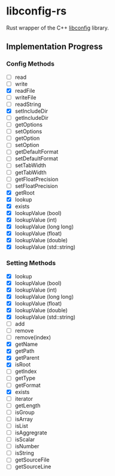 # libconfig-rs

Rust wrapper of	the C++ [libconfig](https://github.com/hyperrealm/libconfig) library.

## Implementation Progress

### Config Methods

- [ ] read
- [ ] write
- [x] readFile
- [ ] writeFile
- [ ] readString
- [x] setIncludeDir
- [ ] getIncludeDir
- [ ] getOptions
- [ ] setOptions
- [ ] getOption
- [ ] setOption
- [ ] getDefaultFormat
- [ ] setDefaultFormat
- [ ] setTabWidth
- [ ] getTabWidth
- [ ] getFloatPrecision
- [ ] setFloatPrecision
- [x] getRoot
- [x] lookup
- [x] exists
- [x] lookupValue (bool)
- [x] lookupValue (int)
- [x] lookupValue (long long)
- [x] lookupValue (float)
- [x] lookupValue (double)
- [x] lookupValue (std::string)

### Setting Methods

- [x] lookup
- [x] lookupValue (bool)
- [x] lookupValue (int)
- [x] lookupValue (long long)
- [x] lookupValue (float)
- [x] lookupValue (double)
- [x] lookupValue (std::string)
- [ ] add
- [ ] remove
- [ ] remove(index)
- [x] getName
- [x] getPath
- [x] getParent
- [x] isRoot
- [ ] getIndex
- [ ] getType
- [ ] getFormat
- [x] exists
- [ ] iterator
- [ ] getLength
- [ ] isGroup
- [ ] isArray
- [ ] isList
- [ ] isAggregrate
- [ ] isScalar
- [ ] isNumber
- [ ] isString
- [ ] getSourceFile
- [ ] getSourceLine
